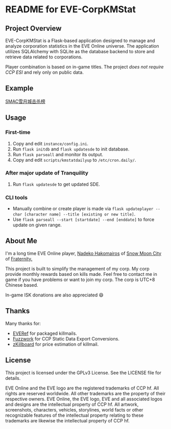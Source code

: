 # README for EVE-CorpKMStat

## Project Overview

EVE-CorpKMStat is a Flask-based application designed to manage and analyze corporation statistics in the EVE Online universe. The application utilizes SQLAlchemy with SQLite as the database backend to store and retrieve data related to corporations.

Player combination is based on in-game titles. The project *does not require CCP ESI* and rely only on public data.


## Example

[SMAC雪月城击杀榜](https://smac.lunes.faith)


## Usage

### First-time

1. Copy and edit ```instance/config.ini```.
1. Run ```flask initdb``` and ```flask updatesde``` to init database.
1. Run ```flask parseall``` and monitor its output.
3. Copy and edit ```scripts/kmstatdailyup``` to ```/etc/cron.daily/```.

### After major update of Tranquility

1. Run ```flask updatesde``` to get updated SDE.

### CLI tools

* Manually combine or create player is made via ```flask updateplayer --char [character name] --title [existing or new title]```.
* Use ```flask parseall --start [startdate] --end [enddate]``` to force update on given range.


## About Me

I'm a long time EVE Online player, [Nadeko Hakomairos](https://evewho.com/character/94299194) of [Snow Moon City](https://evewho.com/corporation/98702000) of [Fraternity.](https://evewho.com/alliance/99003581)

This project is built to simplify the management of my corp. My corp provide monthly rewards based on kills made. Feel free to contact me in game if you have problems or want to join my corp. The corp is UTC+8 Chinese based.

In-game ISK donations are also appreciated :smile:


## Thanks

Many thanks for:
* [EVERef](https://everef.net) for packaged killmails.
* [Fuzzwork](https://www.fuzzwork.co.uk/) for CCP Static Data Export Conversions.
* [zKillboard](https://zkillboard.com/) for price estimation of killmail.


## License

This project is licensed under the GPLv3 License. See the LICENSE file for details.

EVE Online and the EVE logo are the registered trademarks of CCP hf. All rights are reserved worldwide. All other trademarks are the property of their respective owners. EVE Online, the EVE logo, EVE and all associated logos and designs are the intellectual property of CCP hf. All artwork, screenshots, characters, vehicles, storylines, world facts or other recognizable features of the intellectual property relating to these trademarks are likewise the intellectual property of CCP hf.
